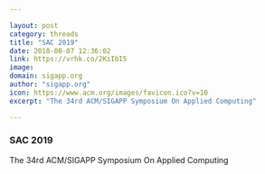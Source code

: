 ```yaml
---

layout: post
category: threads
title: "SAC 2019"
date: 2018-08-07 12:36:02
link: https://vrhk.co/2KiIbI5
image: 
domain: sigapp.org
author: "sigapp.org"
icon: https://www.acm.org/images/favicon.ico?v=10
excerpt: "The 34rd ACM/SIGAPP Symposium On Applied Computing"

---
```


### SAC 2019

The 34rd ACM/SIGAPP Symposium On Applied Computing